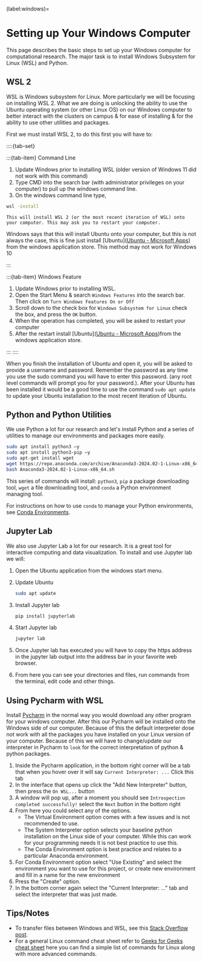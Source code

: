 (label:windows)=

# Setting up Your Windows Computer

This page describes the basic steps to set up your Windows computer for computational research.
The major task is to install Windows Subsystem for Linux (WSL) and Python.

## WSL 2

WSL is Windows subsystem for Linux. More particularly we will be focusing on installing WSL 2.
What we are doing is unlocking the ability to use the Ubuntu operating system (or other Linux OS) on our Windows computer to better interact with the clusters on campus & for ease of installing & for the ability to use other utilities and packages.

First we must install WSL 2, to do this first you will have to:

::::{tab-set}

:::{tab-item} Command Line

1.  Update Windows prior to installing WSL (older version of Windows 11 did not work with this command)
2.  Type CMD into the search bar (with administrator privileges on your computer) to pull up the windows command line.
3.  On the windows command line type,

```bash
wsl -install
```

    This will install WSL 2 (or the most recent iteration of WSL) onto your computer. This may ask you to restart your computer.

Windows says that this will install Ubuntu onto your computer, but this is not always the case, this is fine just install [Ubuntu]([Ubuntu - Microsoft Apps](https://apps.microsoft.com/detail/9pdxgncfsczv?hl=en-us&gl=US)) from the windows application store. This method may not work for Windows 10

:::

:::{tab-item} Windows Feature

1. Update Windows prior to installing WSL.
2. Open the Start Menu & search `Windows Features` into the search bar. Then click on `Turn Windows Features On or Off`
3. Scroll down to the check box for `Windows Subsystem for Linux` check the box, and press the `OK` button.
4. When the operation has completed, you will be asked to restart your computer
5. After the restart install [Ubuntu]([Ubuntu - Microsoft Apps](https://apps.microsoft.com/detail/9pdxgncfsczv?hl=en-us&gl=US))from the windows application store.

:::
::::

When you finish the installation of Ubuntu and open it, you will be asked to provide a username and password. Remember the password as any time you use the sudo command you will have to enter this password. (any root level commands will prompt you for your password.). After your Ubuntu has been installed it would be a good time to use the command `sudo apt update` to update your Ubuntu installation to the most recent iteration of Ubuntu.

## Python and Python Utilities

We use Python a lot for our research and let's install Python and a series of utilities to manage our environments and packages more easily.

```bash
sudo apt install python3 –y
sudo apt install python3-pip –y
sudo apt-get install wget
wget https://repo.anaconda.com/archive/Anaconda3-2024.02-1-Linux-x86_64.sh
bash Anaconda3-2024.02-1-Linux-x86_64.sh
```

This series of commands will install: `python3`, `pip` a package downloading tool, `wget` a file downloading tool, and `conda` a Python environment managing tool.

For instructions on how to use `conda` to manage your Python environments, see [Conda Environments](label:conda).

## Jupyter Lab

We also use Jupyter Lab a lot for our research. It is a great tool for interactive computing and data visualization. To install and use Jupyter lab we will:

1.  Open the Ubuntu application from the windows start menu.
2.  Update Ubuntu
    ```bash
    sudo apt update
    ```
3.  Install Jupyter lab

    ```bash
    pip install jupyterlab
    ```

4.  Start Jupyter lab

    ```bash
    jupyter lab
    ```

5.  Once Jupyter lab has executed you will have to copy the https address in the jupyter lab output into the address bar in your favorite web browser.
6.  From here you can see your directories and files, run commands from the terminal, edit code and other things.

## Using Pycharm with WSL

Install [Pycharm](https://www.jetbrains.com/pycharm/download/?section=windows) in the normal way you would download any other program for your windows computer. After this our Pycharm will be installed onto the Windows side of our computer. Because of this the default interpreter dose not work with all the packages you have installed on your Linux version of your computer. Because of this we will have to change/update our interpreter in Pycharm to `look` for the correct interpretation of python & python packages.

1. Inside the Pycharm application, in the bottom right corner will be a tab that when you hover over it will say `Current Interpreter: ...` Click this tab
2. In the interface that opens up click the "Add New Interpreter" button, then press the `On WSL...` button
3. A window will pop up, after a moment you should see `Introspection completed successfully!` select the `Next` button in the bottom right
4. From here you could select any of the options.
   - The Virtual Environment option comes with a few issues and is not recommended to use.
   - The System Interpreter option selects your baseline python installation on the Linux side of your computer. While this can work for your programming needs it is not best practice to use this.
   - The Conda Environment option is best practice and relates to a particular Anaconda environment.
5. For Conda Environment option select "Use Existing" and select the environment you want to use for this project, or create new environment and fill in a name for the new environment
6. Press the "Create" option.
7. In the bottom corner again select the "Current Interpreter: ..." tab and select the interpreter that was just made.

## Tips/Notes

- To transfer files between Windows and WSL, see this [Stack Overflow post](https://stackoverflow.com/questions/42586120/copy-files-from-windows-to-windows-subsystem-for-linux-wsl).
- For a general Linux command cheat sheet refer to [Geeks for Geeks cheat sheet](https://www.geeksforgeeks.org/linux-commands-cheat-sheet/) here you can find a simple list of commands for Linux along with more advanced commands.
